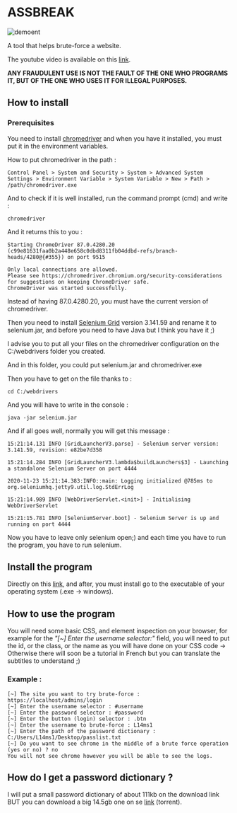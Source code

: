 # ASSBREAK

![demoent](https://raw.githubusercontent.com/L14ms111/img_project/main/demo.gif "demo")

A tool that helps brute-force a website.

The youtube video is available on this [link](https://youtu.be/0ZIxBSaNOJQ).

**ANY FRAUDULENT USE IS NOT THE FAULT OF THE ONE WHO PROGRAMS IT, BUT OF THE ONE WHO USES IT FOR ILLEGAL PURPOSES.**


## How to install

### Prerequisites
You need to install [chromedriver](https://chromedriver.chromium.org) and when you have it installed, you must put it in the environment variables.

How to put chromedriver in the path :

```
Control Panel > System and Security > System > Advanced System Settings > Environment Variable > System Variable > New > Path > /path/chromedriver.exe
```

And to check if it is well installed, run the command prompt (cmd) and write : 

```
chromedriver
```

And it returns this to you :

```
Starting ChromeDriver 87.0.4280.20 (c99e81631faa0b2a448e658c0dbd8311fb04ddbd-refs/branch-heads/4280@{#355}) on port 9515

Only local connections are allowed.
Please see https://chromedriver.chromium.org/security-considerations for suggestions on keeping ChromeDriver safe.
ChromeDriver was started successfully.
```
Instead of having 87.0.4280.20, you must have the current version of chromedriver.

Then you need to install [Selenium Grid](https://www.selenium.dev/downloads/) version 3.141.59 and rename it to selenium.jar, and before you need to have Java but I think you have it ;)

I advise you to put all your files on the chromedriver configuration on the C:/webdrivers folder you created.

And in this folder, you could put selenium.jar and chromedriver.exe

Then you have to get on the file thanks to :

```batch
cd C:/webdrivers
```

And you will have to write in the console :

```
java -jar selenium.jar
```

And if all goes well, normally you will get this message :
```
15:21:14.131 INFO [GridLauncherV3.parse] - Selenium server version: 3.141.59, revision: e82be7d358

15:21:14.284 INFO [GridLauncherV3.lambda$buildLaunchers$3] - Launching a standalone Selenium Server on port 4444

2020-11-23 15:21:14.383:INFO::main: Logging initialized @785ms to org.seleniumhq.jetty9.util.log.StdErrLog

15:21:14.989 INFO [WebDriverServlet.<init>] - Initialising WebDriverServlet

15:21:15.781 INFO [SeleniumServer.boot] - Selenium Server is up and running on port 4444
```

Now you have to leave only selenium open;) and each time you have to run the program, you have to run selenium.

## Install the program

Directly on this [link](https://github.com/L14ms111/assbreak/releases), and after, you must install go to the executable of your operating system (.exe -> windows).

## How to use the program

You will need some basic CSS, and element inspection on your browser, for example for the *"[~] Enter the username selector:"*  field, you will need to put the id, or the class, or the name as you will have done on your CSS code -> Otherwise there will soon be a tutorial in French but you can translate the subtitles to understand ;)

### Example : 

```
[~] The site you want to try brute-force : https://localhost/admins/login
[~] Enter the username selector : #username
[~] Enter the password selector : #password
[~] Enter the button (login) selector : .btn
[~] Enter the username to brute-force : L14ms1
[~] Enter the path of the password dictionary : C:/Users/L14ms1/Desktop/passlist.txt
[~] Do you want to see chrome in the middle of a brute force operation (yes or no) ? no
You will not see chrome however you will be able to see the logs.
```

## How do I get a password dictionary ?

I will put a small password dictionary of about 111kb on the download link BUT you can download a big 14.5gb one on se [link](https://crackstation.net/crackstation-wordlist-password-cracking-dictionary.htm) (torrent).


